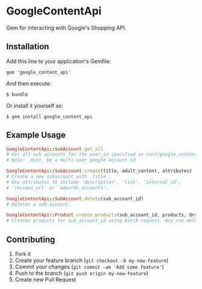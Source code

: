 # GoogleContentApi

Gem for interacting with Google's Shopping API.

## Installation

Add this line to your application's Gemfile:

    gem 'google_content_api'

And then execute:

    $ bundle

Or install it yourself as:

    $ gem install google_content_api

## Example Usage

```ruby
GoogleContentApi::SubAccount.get_all
# Get all sub accounts for the user_id specified in conf/google_content_api.yml
# Note: _must_ be a multi-user google account id

GoogleContentApi::SubAccount.create(title, adult_content, attributes)
# Create a new subaccount with _title_.
# Use attributes to include 'description', 'link', 'internal_id',
# 'reviews_url' or 'adwords_accounts'.

GoogleContentApi::SubAccount.delete(sub_account_id)
# Deletes a sub account.

GoogleContentApi::Product.create_products(sub_account_id, products, dry_run)
# Creates products for sub_account_id using batch request. dry_run defaults to false (used for debugging)
```

## Contributing

1. Fork it
2. Create your feature branch (`git checkout -b my-new-feature`)
3. Commit your changes (`git commit -am 'Add some feature'`)
4. Push to the branch (`git push origin my-new-feature`)
5. Create new Pull Request
